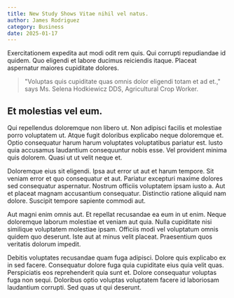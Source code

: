 ```yaml
---
title: New Study Shows Vitae nihil vel natus.
author: James Rodriguez
category: Business
date: 2025-01-17
---
```


Exercitationem expedita aut modi odit rem quis. Qui corrupti repudiandae id quidem. Quo eligendi et labore ducimus reiciendis itaque. Placeat aspernatur maiores cupiditate dolores.

> "Voluptas quis cupiditate quas omnis dolor eligendi totam et ad et.," says Ms. Selena Hodkiewicz DDS, Agricultural Crop Worker.

## Et molestias vel eum.

Qui repellendus doloremque non libero ut. Non adipisci facilis et molestiae porro voluptatem ut. Atque fugit doloribus explicabo neque doloremque et. Optio consequatur harum harum voluptates voluptatibus pariatur est. Iusto quia accusamus laudantium consequuntur nobis esse. Vel provident minima quis dolorem. Quasi ut ut velit neque et.

Doloremque eius sit eligendi. Ipsa aut error ut aut et harum tempore. Sit veniam error et quo consequatur et aut. Pariatur excepturi maxime dolores sed consequatur aspernatur. Nostrum officiis voluptatem ipsam iusto a. Aut et placeat magnam accusantium consequatur. Distinctio ratione aliquid nam dolore. Suscipit tempore sapiente commodi aut.

Aut magni enim omnis aut. Et repellat recusandae ea eum in ut enim. Neque doloremque laborum molestiae et veniam aut quia. Nulla cupiditate nisi similique voluptatem molestiae ipsam. Officiis modi vel voluptatum omnis quidem quo deserunt. Iste aut at minus velit placeat. Praesentium quos veritatis dolorum impedit.

Debitis voluptates recusandae quam fuga adipisci. Dolore quis explicabo ex in sed facere. Consequatur dolore fuga quia cupiditate eius quia velit quas. Perspiciatis eos reprehenderit quia sunt et. Dolore consequatur voluptas fuga non sequi. Doloribus optio voluptas voluptatem facere id laboriosam laudantium corrupti. Sed quas ut qui deserunt.